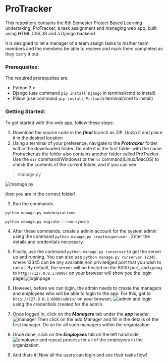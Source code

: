 # ProTracker
This repository contains the 6th Semester Project Based Learning undertaking, ProTracker, a task assignment and managing web app, built using HTML,CSS,JS and a Django backend

It is designed to let a manager of a team assign tasks to his/her team members and the members be able to recieve and mark them completed as they carry it out.

### Prerequsites: 
The required prerequsites are:
- Python 3.x
- Django (use command `pip install Django` in terminal/cmd to install)
- Pillow (use command `pip install Pillow` in terminal/cmd to install)


### Getting Started:

To get started with this web app, follow these steps:
1. Download the source code in the ***final*** branch as ZIP. Unzip it and place it in the desired location
2. Using a terminal of your preference, navigate to the ***Protracker*** folder within the downloaded folder. Do note it is the first folder with the name Protracker as the folder also contains another folder called ProTracker. Use the `dir` command(Windows) or the `ls` command(Linux/MacOS) to check the contents of the current folder, and if you can see 
  > manage.py 

![manage py](https://user-images.githubusercontent.com/45360115/127109456-0b220c9e-9572-434c-8379-b013f28c6ee9.jpg)

then you are in the correct folder!



3. Run the commands 
 ```
python manage.py makemigrations

python manage.py migrate --run-syncdb
```
4. After these commands, create a admin account for the system admin using the command `python manage.py createsuperuser` . Enter the details and credentials neccesary.
5. Finally, use the command `python manage.py runserver` to get the server up and running. You can also use `python manage.py runserver 12345` where 12345 can be any available non priviledged port that you wish to run at. By default, the server will be hosted on the 8000 port, and going to `http://127.0.0.1:8000/` on your browser will show you the login page!![loginpage](https://user-images.githubusercontent.com/45360115/127109489-5e20c60b-e7d7-4389-9420-8583dc4b8220.jpg)

6. However, before we can login, the admin needs to create the managers and employees who will be able to login to the app. For this, got to `http://127.0.0.1:8000/admin/`  on your browser, ![admin](https://user-images.githubusercontent.com/45360115/127109548-48372320-2db5-41d5-9572-c93853d54237.jpg)
and login using the credentials created for the admin.
7. Once logged in, click on the ***Managers*** tab under the ***app*** header. ![manager](https://user-images.githubusercontent.com/45360115/127109699-dd776f49-33ae-467a-925a-ca967cd24efb.jpg)
Then click on the add Manager and fill in the details of the first manager. Do so for all such managers within the organization.

8. Once done, click on the ***Employees*** tab on the left hand side,![employee](https://user-images.githubusercontent.com/45360115/127109761-59ac1987-1325-4993-899b-e7711a078914.jpg)
 and repeat process for all of the employees in the organization.
9. And thats it! Now all the users can login and see their tasks flow!

